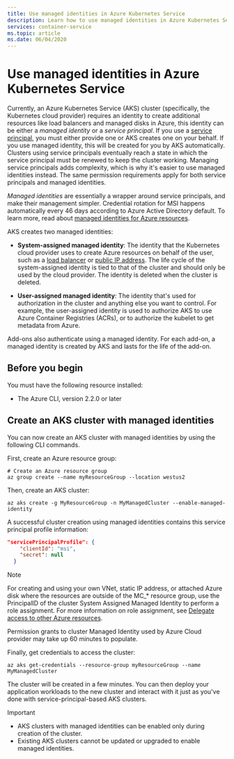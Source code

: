 ```yaml
---
title: Use managed identities in Azure Kubernetes Service
description: Learn how to use managed identities in Azure Kubernetes Service (AKS)
services: container-service
ms.topic: article
ms.date: 06/04/2020
---
```


# Use managed identities in Azure Kubernetes Service

Currently, an Azure Kubernetes Service (AKS) cluster (specifically, the Kubernetes cloud provider) requires an identity to create additional resources like load balancers and managed disks in Azure, this identity can be either a *managed identity* or a *service principal*. If you use a [service principal](kubernetes-service-principal.md), you must either provide one or AKS creates one on your behalf. If you use managed identity, this will be created for you by AKS automatically. Clusters using service principals eventually reach a state in which the service principal must be renewed to keep the cluster working. Managing service principals adds complexity, which is why it's easier to use managed identities instead. The same permission requirements apply for both service principals and managed identities.

*Managed identities* are essentially a wrapper around service principals, and make their management simpler. Credential rotation for MSI happens automatically every 46 days according to Azure Active Directory default. To learn more, read about [managed identities for Azure resources](https://docs.microsoft.com/azure/active-directory/managed-identities-azure-resources/overview).

AKS creates two managed identities:

- **System-assigned managed identity**: The identity that the Kubernetes cloud provider uses to create Azure resources on behalf of the user, such as a [load balancer](load-balancer-standard.md) or [public IP address](static-ip.md). The life cycle of the system-assigned identity is tied to that of the cluster and should only be used by the cloud provider. The identity is deleted when the cluster is deleted.

- **User-assigned managed identity**: The identity that's used for authorization in the cluster and anything else you want to control. For example, the user-assigned identity is used to authorize AKS to use Azure Container Registries (ACRs), or to authorize the kubelet to get metadata from Azure.

Add-ons also authenticate using a managed identity. For each add-on, a managed identity is created by AKS and lasts for the life of the add-on.

## Before you begin

You must have the following resource installed:

- The Azure CLI, version 2.2.0 or later

## Create an AKS cluster with managed identities

You can now create an AKS cluster with managed identities by using the following CLI commands.

First, create an Azure resource group:

```azurecli-interactive
# Create an Azure resource group
az group create --name myResourceGroup --location westus2
```

Then, create an AKS cluster:

```azurecli-interactive
az aks create -g MyResourceGroup -n MyManagedCluster --enable-managed-identity
```

A successful cluster creation using managed identities contains this service principal profile information:

```json
"servicePrincipalProfile": {
    "clientId": "msi",
    "secret": null
  }
```

> [!NOTE]
> For creating and using your own VNet, static IP address, or attached Azure disk where the resources are outside of the MC_* resource group, use the PrincipalID of the cluster System Assigned Managed Identity to perform a role assignment. For more information on role assignment, see [Delegate access to other Azure resources](kubernetes-service-principal.md#delegate-access-to-other-azure-resources).
>
> Permission grants to cluster Managed Identity used by Azure Cloud provider may take up 60 minutes to populate.

Finally, get credentials to access the cluster:

```azurecli-interactive
az aks get-credentials --resource-group myResourceGroup --name MyManagedCluster
```

The cluster will be created in a few minutes. You can then deploy your application workloads to the new cluster and interact with it just as you've done with service-principal-based AKS clusters.

> [!IMPORTANT]
>
> - AKS clusters with managed identities can be enabled only during creation of the cluster.
> - Existing AKS clusters cannot be updated or upgraded to enable managed identities.
